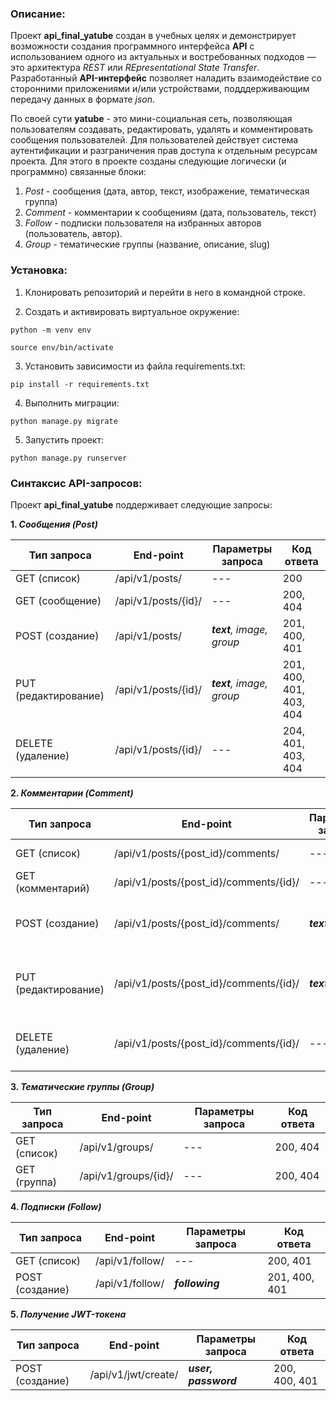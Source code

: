 ### **Описание:**

Проект **api_final_yatube** создан в учебных целях и демонстрирует
возможности создания программного интерфейса **API** с использованием
одного из актуальных и востребованных подходов — это архитектура *REST*
или *REpresentational State Transfer*.
Разработанный **API-интерфейс** позволяет наладить взаимодействие со
сторонними приложениями и/или устройствами, подддерживающим передачу данных
в формате *json*.

По своей сути **yatube** - это мини-социальная сеть, позволяющая пользователям
создавать, редактировать, удалять и комментировать сообщения пользователей.
Для пользователей действует система аутентификации и разграничения прав
доступа к отдельным ресурсам проекта.
Для этого в проекте созданы следующие логически (и программно) связанные блоки:
1. *Post* - сообщения (дата, автор, текст, изображение, тематическая группа)
2. *Comment* - комментарии к сообщениям (дата, пользователь, текст)
3. *Follow* - подписки пользователя на избранных авторов (пользователь, автор).
4. *Group* - тематические группы (название, описание, slug)


### **Установка:**

1. Клонировать репозиторий и перейти в него в командной строке.

2. Cоздать и активировать виртуальное окружение:

```
python -m venv env

source env/bin/activate
```

3. Установить зависимости из файла requirements.txt:

```
pip install -r requirements.txt
```

4. Выполнить миграции:

```
python manage.py migrate
```

5. Запустить проект:

```
python manage.py runserver
```

### **Синтаксис API-запросов:**

Проект **api_final_yatube** поддерживает следующие запросы:

**1. *Сообщения (Post)***

Тип запроса|End-point|Параметры запроса|Код ответа|
------- | -------------|-------|---|
GET (список)| /api/v1/posts/|---| 200
GET (сообщение)| /api/v1/posts/{id}/|---| 200, 404
POST (создание)| /api/v1/posts/|***text**, image, group* | 201, 400, 401
PUT (редактирование)| /api/v1/posts/{id}/ | ***text**, image, group* | 201, 400, 401, 403, 404
DELETE (удаление)| /api/v1/posts/{id}/ | --- | 204, 401, 403, 404

**2. *Комментарии (Comment)***

Тип запроса|End-point|Параметры запроса|Код ответа|
------- | -------------|-------|---|
GET (список)| /api/v1/posts/{post_id}/comments/|---| 200, 404
GET (комментарий)| /api/v1/posts/{post_id}/comments/{id}/|---| 200, 404
POST (создание)| /api/v1/posts/{post_id}/comments/|***text***| 201, 400, 401, 404
PUT (редактирование)| /api/v1/posts/{post_id}/comments/{id}/|***text***| 200, 400, 401, 403, 404
DELETE (удаление)| /api/v1/posts/{post_id}/comments/{id}/|---| 204, 401, 403, 404

**3. *Тематические группы (Group)***

Тип запроса|End-point|Параметры запроса|Код ответа|
------- | -------------|-------|---|
GET (список)| /api/v1/groups/|---| 200, 404
GET (группа)| /api/v1/groups/{id}/|---| 200, 404

**4. *Подписки (Follow)***

Тип запроса|End-point|Параметры запроса|Код ответа|
------- | -------------|-------|---|
GET (список)| /api/v1/follow/|---| 200, 401
POST (создание)| /api/v1/follow/|***following***| 201, 400, 401

**5. *Получение JWT-токена***

Тип запроса|End-point|Параметры запроса|Код ответа|
------- | -------------|-------|---|
POST (создание)| /api/v1/jwt/create/|***user, password***| 200, 400, 401
